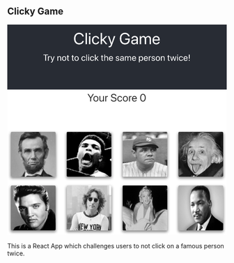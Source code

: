 ## Clicky Game


![alt text][logo]

[logo]: https://github.com/mattkrebs1974/ClickyGame/blob/master/clickygame%20copy.png

This is a React App which challenges users to not click on a famous person twice.
